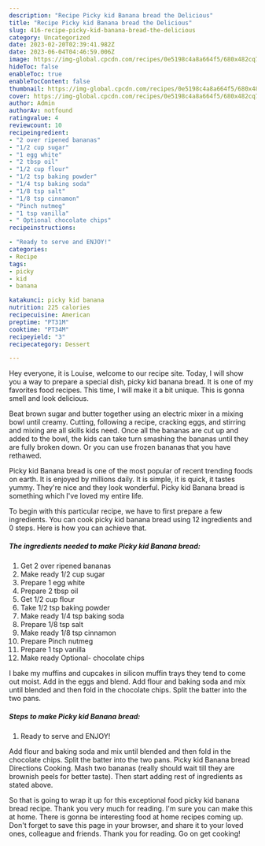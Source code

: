 ```yaml
---
description: "Recipe Picky kid Banana bread the Delicious"
title: "Recipe Picky kid Banana bread the Delicious"
slug: 416-recipe-picky-kid-banana-bread-the-delicious
category: Uncategorized
date: 2023-02-20T02:39:41.982Z
date: 2023-06-04T04:46:59.006Z
image: https://img-global.cpcdn.com/recipes/0e5198c4a8a664f5/680x482cq70/picky-kid-banana-bread-recipe-main-photo.jpg
hideToc: false
enableToc: true
enableTocContent: false
thumbnail: https://img-global.cpcdn.com/recipes/0e5198c4a8a664f5/680x482cq70/picky-kid-banana-bread-recipe-main-photo.jpg
cover: https://img-global.cpcdn.com/recipes/0e5198c4a8a664f5/680x482cq70/picky-kid-banana-bread-recipe-main-photo.jpg
author: Admin
authorAv: notfound
ratingvalue: 4
reviewcount: 10
recipeingredient:
- "2 over ripened bananas"
- "1/2 cup sugar"
- "1 egg white"
- "2 tbsp oil"
- "1/2 cup flour"
- "1/2 tsp baking powder"
- "1/4 tsp baking soda"
- "1/8 tsp salt"
- "1/8 tsp cinnamon"
- "Pinch nutmeg"
- "1 tsp vanilla"
- " Optional chocolate chips"
recipeinstructions:

- "Ready to serve and ENJOY!"
categories:
- Recipe
tags:
- picky
- kid
- banana

katakunci: picky kid banana 
nutrition: 225 calories
recipecuisine: American
preptime: "PT31M"
cooktime: "PT34M"
recipeyield: "3"
recipecategory: Dessert

---
```



Hey everyone, it is Louise, welcome to our recipe site. Today, I will show you a way to prepare a special dish, picky kid banana bread. It is one of my favorites food recipes. This time, I will make it a bit unique. This is gonna smell and look delicious.

Beat brown sugar and butter together using an electric mixer in a mixing bowl until creamy. Cutting, following a recipe, cracking eggs, and stirring and mixing are all skills kids need. Once all the bananas are cut up and added to the bowl, the kids can take turn smashing the bananas until they are fully broken down. Or you can use frozen bananas that you have rethawed.

Picky kid Banana bread is one of the most popular of recent trending foods on earth. It is enjoyed by millions daily. It is simple, it is quick, it tastes yummy. They're nice and they look wonderful. Picky kid Banana bread is something which I've loved my entire life.


To begin with this particular recipe, we have to first prepare a few ingredients. You can cook picky kid banana bread using 12 ingredients and 0 steps. Here is how you can achieve that.

<!--inarticleads1-->

##### The ingredients needed to make Picky kid Banana bread:

1. Get 2 over ripened bananas
1. Make ready 1/2 cup sugar
1. Prepare 1 egg white
1. Prepare 2 tbsp oil
1. Get 1/2 cup flour
1. Take 1/2 tsp baking powder
1. Make ready 1/4 tsp baking soda
1. Prepare 1/8 tsp salt
1. Make ready 1/8 tsp cinnamon
1. Prepare Pinch nutmeg
1. Prepare 1 tsp vanilla
1. Make ready  Optional- chocolate chips


I bake my muffins and cupcakes in silicon muffin trays they tend to come out moist. Add in the eggs and blend. Add flour and baking soda and mix until blended and then fold in the chocolate chips. Split the batter into the two pans. 

<!--inarticleads2-->

##### Steps to make Picky kid Banana bread:


1. Ready to serve and ENJOY!

Add flour and baking soda and mix until blended and then fold in the chocolate chips. Split the batter into the two pans. Picky kid Banana bread Directions Cooking. Mash two bananas (really should wait till they are brownish peels for better taste). Then start adding rest of ingredients as stated above. 

So that is going to wrap it up for this exceptional food picky kid banana bread recipe. Thank you very much for reading. I'm sure you can make this at home. There is gonna be interesting food at home recipes coming up. Don't forget to save this page in your browser, and share it to your loved ones, colleague and friends. Thank you for reading. Go on get cooking!
